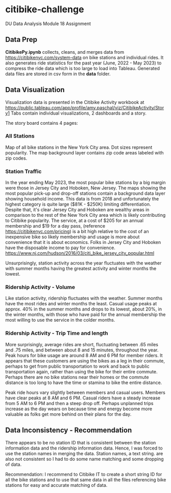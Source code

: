 # citibike-challenge
DU Data Analysis Module 18 Assignment

## Data Prep
**CitibikePy.ipynb** collects, cleans, and merges data from https://citibikenyc.com/system-data on bike stations and individual rides.
It also generates ride statistics for the past year (June, 2022 - May 2023) to compress the ride data which is too large to load into Tableau.
Generated data files are stored in csv form in the **data** folder.

## Data Visualization

Visualization data is presented in the Citibike Activity workbook at https://public.tableau.com/app/profile/amy.paschal/viz/CitibikeActivity/Story1
Tabs contain individual visualizations, 2 dashboards and a story.

The story board contains 4 pages:

### All Stations
Map of all bike stations in the New York City area. Dot sizes represent popularity. The map background layer contains zip code areas labeled with zip codes.

### Station Traffic
In the year ending May 2023, the most popular bike stations by a big margin were those in Jersey City and Hoboken, New Jersey. The maps showing the most popular pick-up and drop-off stations contain a background data layer showing household income. This data is from 2018 and unfortunately the highest category is quite large ($81K - $250K) limiting differentiation. Despite that, it's clear Jersey City and Hoboken are wealthy areas in comparison to the rest of the New York City area which is likely contributing to Citibike popularity.
The service, at a cost of $205 for an annual membership and $19 for a day pass, (reference https://citibikenyc.com/pricing) is a bit high relative to the cost of an inexpensive bike so likely membership and usage is more about convenience that it is about economics.
Folks in Jersey City and Hoboken have the disposable income to pay for convenience.
https://www.nj.com/hudson/2016/03/citi_bike_jersey_city_popular.html


Unsurprisingly, station activity across the year fluctuates with the weather with summer months having the greatest activity and winter months the lowest.

### Ridership Activity - Volume
Like station activity, ridership fluctuates with the weather. Summer months have the most rides and winter months the least. Casual usage peaks at approx. 40% in the summer months and drops to its lowest, about 20%, in the winter months, with those who have paid for the annual membership the most willing to use the service in the colder months.

### Ridership Activity - Trip Time and length
More surprisingly, average rides are short, fluctuating between .65 miles and .75 miles, and between about 8 and 15 minutes, throughout the year. Peak hours for bike usage are around 8 AM and 6 PM for member riders. It appears that these customers are using the bikes as a leg in their commute, perhaps to get from public transportation to work and back to public transportation again, rather than using the bike for their entire commute. Perhaps there are no bike stations near their homes or the commute distance is too long to have the time or stamina to bike the entire distance.

Peak ride hours vary slightly between members and casual users. Members have clear peaks at 8 AM and 6 PM. Casual riders have a steady increase from 5 AM to 6 PM and then a steep drop off. Perhaps unplanned trips increase as the day wears on because time and energy become more valuable as folks get more behind on their plans for the day.

## Data Inconsistency - Recommendation
There appears to be no station ID that is consistent between the station information data and the ridership information data. Hence, I was forced to use the station names in merging the data.
Station names, a text string. are also not consistent so I had to do some name matching and some dropping of data.

Recommendation: I recommend to Citibike IT to create a short string ID for all the bike stations and to use that same data in all the files referencing bike stations for easy and accurate matching of data.
